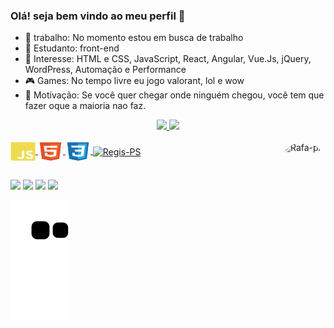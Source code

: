 ### Olá! seja bem vindo ao meu perfil 👋

- 🔭 trabalho: No momento estou em busca de trabalho
- 🌱 Estudanto: front-end
- 🎯 Interesse: HTML e CSS, JavaScript, React, Angular, Vue.Js, jQuery, WordPress, Automação e Performance
- 🎮 Games: No tempo livre eu jogo valorant, lol e wow
- 💭 Motivação: Se você quer chegar onde ninguém chegou, você tem que fazer oque a maioria nao faz.

<div align="center">
  <a href="https://github.com/RegisDevv">
  <img height="180em" src="https://github-readme-stats.vercel.app/api?username=regisdevv&show_icons=true&theme=algolia&include_all_commits=true&count_private=true"/>
  <img height="180em" src="https://github-readme-stats.vercel.app/api/top-langs/?username=regisdevv&layout=compact&langs_count=7&theme=algolia"/>
</div>
  
<div style="display: inline_block"><br>
  <img align="center" alt="Regis-Js" height="30" width="40" src="https://raw.githubusercontent.com/devicons/devicon/master/icons/javascript/javascript-plain.svg">
  <img align="center" alt="Regis-HTML" height="30" width="40" src="https://raw.githubusercontent.com/devicons/devicon/master/icons/html5/html5-original.svg">
  <img align="center" alt="Regis-CSS" height="30" width="40" src="https://raw.githubusercontent.com/devicons/devicon/master/icons/css3/css3-original.svg">
  <img align="center" alt="Regis-PS" height="30" width="35" src="https://upload.wikimedia.org/wikipedia/commons/2/20/Photoshop_CC_icon.png">
  <img align="right" alt="Rafa-pic" height="150" style="border-radius:50px;" src="https://c.tenor.com/F2q8AHyHa4oAAAAM/goku-songoku.gif">
</div>
  
  ##
 
<div> 
  <a href="https://www.instagram.com/regis_dev/" target="_blank"><img src="https://img.shields.io/badge/-Instagram-%23E4405F?style=for-the-badge&logo=instagram&logoColor=white"      target="_blank"></a>
  <a href = "mailto:regis_oliveira1999@hotmail.com"><img src="https://img.shields.io/badge/Microsoft_Outlook-0078D4?style=for-the-badge&logo=microsoft-outlook&logoColor=white"        target="_blank"></a>
  <a href="https://www.linkedin.com/in/regis-oliveira-b8656a187/" target="_blank"><img src="https://img.shields.io/badge/-LinkedIn-%230077B5?style=for-the-badge&logo=linkedin&logoColor=white" target="_blank"></a> 
 <a href="https://steamcommunity.com/id/spacergtx/" target="_blank"><img src="https://img.shields.io/badge/Steam-000000?style=for-the-badge&logo=steam&logoColor=white" target="_blank"></a>
 
  ![Snake animation](https://github.com/regisdevv/regisdevv/blob/output/github-contribution-grid-snake.svg)
</div>
